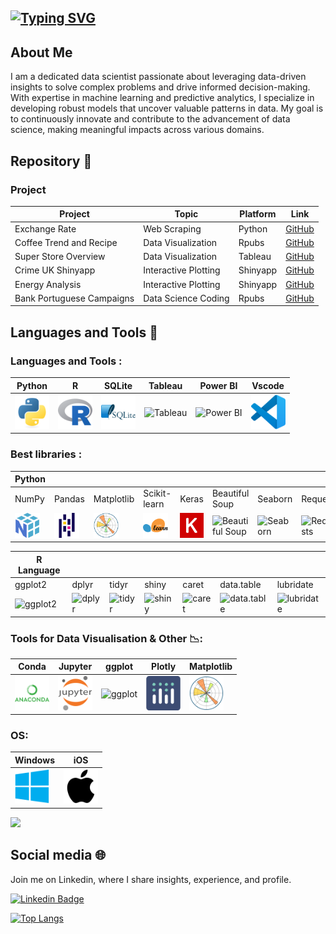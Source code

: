 ## [![Typing SVG](https://readme-typing-svg.herokuapp.com?multiline=true&width=500&lines=HELLO!&color=FFFFFF)](https://git.io/typing-svg)
## About Me    
I am a dedicated data scientist passionate about leveraging data-driven insights to solve complex problems and drive informed decision-making. With expertise in machine learning and predictive analytics, I specialize in developing robust models that uncover valuable patterns in data. My goal is to continuously innovate and contribute to the advancement of data science, making meaningful impacts across various domains.
       


## Repository 📁
 
### Project 

| Project                          | Topic                | Platform            | Link                                                           |
|----------------------------------|----------------------|---------------------|----------------------------------------------------------------|
| Exchange Rate                    | Web Scraping         | Python              | [GitHub](https://github.com/dimasrepo/Webscraping-Exchange-Rate_Python) |
| Coffee Trend and Recipe          | Data Visualization    | Rpubs               | [GitHub](https://github.com/dimasrepo/Coffe-Trend-and-Recipe_Rpubs) |
| Super Store Overview             | Data Visualization    | Tableau             | [GitHub](https://github.com/dimasrepo/Super-Store-Overview_Tableau) |
| Crime UK Shinyapp               | Interactive Plotting  | Shinyapp            | [GitHub](https://github.com/dimasrepo/Crime-UK-Shinyapp)     |
| Energy Analysis                  | Interactive Plotting  | Shinyapp            | [GitHub](https://github.com/dimasrepo/Energy-Analysis---Shinyapp) |
| Bank Portuguese Campaigns        | Data Science Coding   | Rpubs               | [GitHub](https://github.com/dimasrepo/Bank-Portuguese-Campaigns-Rpubs) |







## Languages and Tools 📖
<div>

### Languages and Tools :
| Python  | R        | SQLite | Tableau                          | Power BI                           | Vscode                             |
|---------|----------|-----------|----------------------------------|------------------------------------|------------------------------------|
| <img src="https://github.com/devicons/devicon/blob/master/icons/python/python-original.svg" title="Python" alt="Python" width="55" height="55"/> | <img src="https://github.com/devicons/devicon/blob/master/icons/r/r-original.svg" title="R" alt="R" width="55" height="55"/> | <img src="https://github.com/devicons/devicon/blob/master/icons/sqlite/sqlite-original-wordmark.svg" title="SQLite" alt="SQLite" width="55" height="55"/> | <img src="https://upload.wikimedia.org/wikipedia/commons/4/4b/Tableau_Logo.png" title="Tableau" alt="Tableau" width="55" height="55"/> | <img src="https://upload.wikimedia.org/wikipedia/commons/c/cf/New_Power_BI_Logo.svg" title="Power BI" alt="Power BI" width="55" height="55"/> | <img src="https://github.com/devicons/devicon/blob/master/icons/vscode/vscode-original.svg" title="Vscode" alt="Vscode" width="55" height="55"/> |




  

### Best libraries :

| Python          |          |          |             |          |               |          |          |
|-----------------|----------|----------|-------------|----------|---------------|----------|----------|
| NumPy           | Pandas   | Matplotlib| Scikit-learn| Keras    | Beautiful Soup | Seaborn  | Requests  |
| <img src="https://github.com/devicons/devicon/blob/master/icons/numpy/numpy-original.svg" alt="NumPy" width="40" height="40"/> | <img src="https://github.com/devicons/devicon/blob/master/icons/pandas/pandas-original.svg" alt="Pandas" width="40" height="40"/> | <img src="https://github.com/devicons/devicon/blob/master/icons/matplotlib/matplotlib-original.svg" alt="Matplotlib" width="40" height="40"/> | <img src="https://github.com/devicons/devicon/blob/master/icons/scikitlearn/scikitlearn-original.svg" alt="Scikit-learn" width="40" height="40"/> | <img src="https://github.com/devicons/devicon/blob/master/icons/keras/keras-original.svg" alt="Keras" width="40" height="40"/> | <img src="https://datascientest.com/en/wp-content/uploads/sites/9/2024/01/beautiful-soup.png" alt="Beautiful Soup" width="60" height="40"/> | <img src="https://seaborn.pydata.org/_images/logo-tall-lightbg.svg" alt="Seaborn" width="40" height="40"/> | <img src="https://fr.python-requests.org/en/latest/_static/requests-sidebar.png" alt="Requests" width="40" height="40"/> |







| R Language |          |          |          |          |          |          |
|------------|----------|----------|----------|----------|----------|----------|
| ggplot2    | dplyr    | tidyr    | shiny    | caret    | data.table | lubridate |
| <img src="https://ggplot2.tidyverse.org/logo.png" title="ggplot2" alt="ggplot2" width="55" height="55"/> | <img src="https://dplyr.tidyverse.org/logo.png" title="dplyr" alt="dplyr" width="55" height="55"/> | <img src="https://tidyr.tidyverse.org/logo.png" title="tidyr" alt="tidyr" width="55" height="55"/> | <img src="https://bookdown.org/martin_shepperd/ModernDataBook/images/C6_ShinySticker.png" title="shiny" alt="shiny" width="55" height="55"/> | <img src="https://forum.posit.co/uploads/default/optimized/3X/6/3/639b244d305240ebbe76c5077baef563c884417f_2_500x500.jpeg" title="caret" alt="caret" width="55" height="55"/> | <img src="https://avatars.githubusercontent.com/u/7824179?s=200&v=4" title="data.table" alt="data.table" width="55" height="55"/> | <img src="https://lubridate.tidyverse.org/logo.png" title="lubridate" alt="lubridate" width="55" height="55"/> |











### Tools for Data Visualisation & Other 📉:

| Conda   | Jupyter  | ggplot   | Plotly   | Matplotlib |
|---------|----------|----------|----------|------------|
| <img src="https://github.com/devicons/devicon/blob/master/icons/anaconda/anaconda-original-wordmark.svg" title="Anaconda" alt="Conda" width="55" height="55"/> | <img src="https://github.com/devicons/devicon/blob/master/icons/jupyter/jupyter-original-wordmark.svg" title="Jupyter" alt="Jupyter" width="55" height="55"/> | <img src="https://ggplot2.tidyverse.org/logo.png" title="ggplot" alt="ggplot" width="55" height="55"/> | <img src="https://github.com/devicons/devicon/blob/master/icons/plotly/plotly-original.svg" title="plotly" alt="plotly" width="55" height="55"/> | <img src="https://github.com/devicons/devicon/blob/master/icons/matplotlib/matplotlib-original.svg" title="Matplotlib" alt="Matplotlib" width="55" height="55"/> |





### OS:

| Windows | iOS |
|----------|----------|
| <img src="https://github.com/devicons/devicon/blob/master/icons/windows8/windows8-original.svg" title="Windows" alt="Windows" width="55" height="55"/> | <img src="https://github.com/devicons/devicon/blob/master/icons/apple/apple-original.svg" title="iOS" alt="iOS" width="55" height="55"/> |

![](https://komarev.com/ghpvc/?username=dimasrepo)

## Social media 🌐    
Join me on Linkedin, where I share insights, experience, and profile. 

[![Linkedin Badge](https://img.shields.io/badge/LinkedIn-blue?style=for-the-badge&logo=linkedin&logoColor=white)](https://www.linkedin.com/in/dimas-a-11b184122/)

[![Top Langs](https://github-readme-stats.vercel.app/api/top-langs/?username=dimasrepo&layout=compact&theme=transparent)](https://github.com/anuraghazra/github-readme-stats)



</div>
